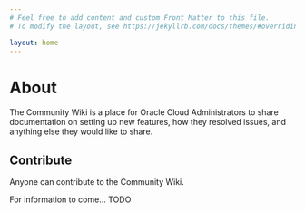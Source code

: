 ```yaml
---
# Feel free to add content and custom Front Matter to this file.
# To modify the layout, see https://jekyllrb.com/docs/themes/#overriding-theme-defaults

layout: home
---
```


# About

The Community Wiki is a place for Oracle Cloud Administrators to share documentation on setting up new features, how they resolved issues, and anything else they would like to share.

## Contribute

Anyone can contribute to the Community Wiki.

For information to come... TODO
